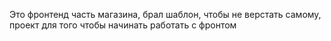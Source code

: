 Это фронтенд часть магазина, брал шаблон, чтобы не верстать самому, проект для того чтобы начинать работать с фронтом
